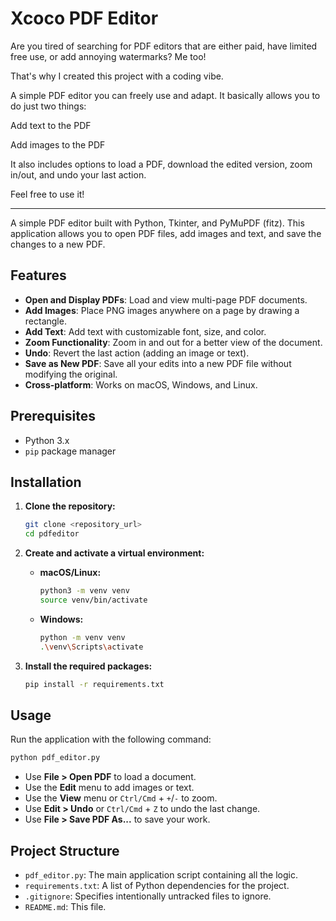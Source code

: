 # Xcoco PDF Editor

Are you tired of searching for PDF editors that are either paid, have limited free use, or add annoying watermarks?
Me too!

That's why I created this project with a coding vibe.

A simple PDF editor you can freely use and adapt. It basically allows you to do just two things:

Add text to the PDF

Add images to the PDF

It also includes options to load a PDF, download the edited version, zoom in/out, and undo your last action.

Feel free to use it!

---

A simple PDF editor built with Python, Tkinter, and PyMuPDF (fitz). This application allows you to open PDF files, add images and text, and save the changes to a new PDF.

## Features

- **Open and Display PDFs**: Load and view multi-page PDF documents.
- **Add Images**: Place PNG images anywhere on a page by drawing a rectangle.
- **Add Text**: Add text with customizable font, size, and color.
- **Zoom Functionality**: Zoom in and out for a better view of the document.
- **Undo**: Revert the last action (adding an image or text).
- **Save as New PDF**: Save all your edits into a new PDF file without modifying the original.
- **Cross-platform**: Works on macOS, Windows, and Linux.

## Prerequisites

- Python 3.x
- `pip` package manager

## Installation

1.  **Clone the repository:**
    ```bash
    git clone <repository_url>
    cd pdfeditor
    ```

2.  **Create and activate a virtual environment:**
    *   **macOS/Linux:**
        ```bash
        python3 -m venv venv
        source venv/bin/activate
        ```
    *   **Windows:**
        ```bash
        python -m venv venv
        .\venv\Scripts\activate
        ```

3.  **Install the required packages:**
    ```bash
    pip install -r requirements.txt
    ```

## Usage

Run the application with the following command:

```bash
python pdf_editor.py
```

- Use **File > Open PDF** to load a document.
- Use the **Edit** menu to add images or text.
- Use the **View** menu or `Ctrl/Cmd` + `+`/`-` to zoom.
- Use **Edit > Undo** or `Ctrl/Cmd` + `Z` to undo the last change.
- Use **File > Save PDF As...** to save your work.

## Project Structure

- `pdf_editor.py`: The main application script containing all the logic.
- `requirements.txt`: A list of Python dependencies for the project.
- `.gitignore`: Specifies intentionally untracked files to ignore.
- `README.md`: This file.
